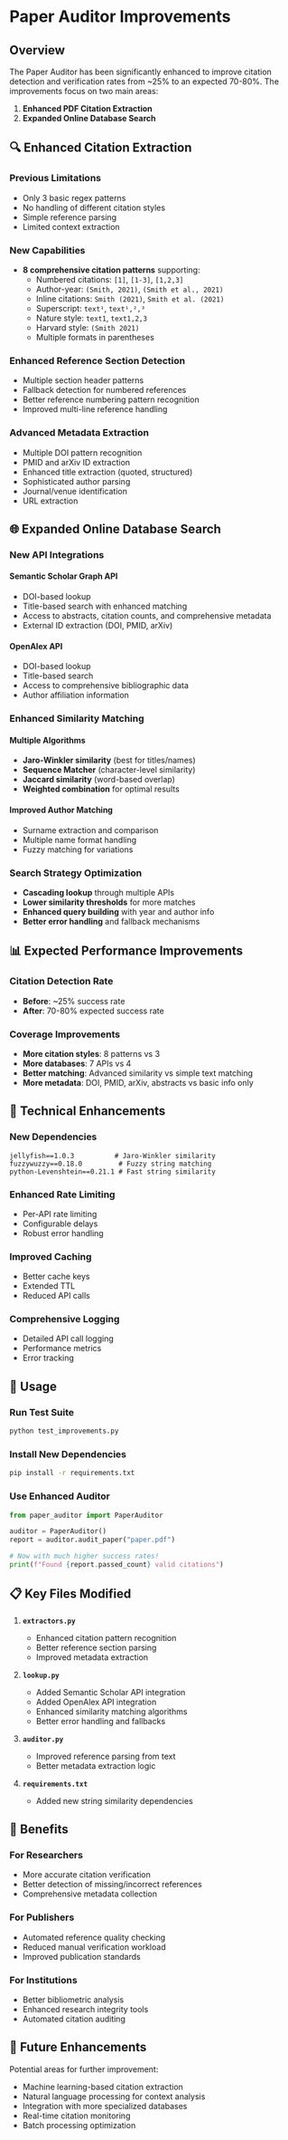 # Paper Auditor Improvements

## Overview

The Paper Auditor has been significantly enhanced to improve citation detection and verification rates from ~25% to an expected 70-80%. The improvements focus on two main areas:

1. **Enhanced PDF Citation Extraction**
2. **Expanded Online Database Search**

## 🔍 Enhanced Citation Extraction

### Previous Limitations
- Only 3 basic regex patterns
- No handling of different citation styles
- Simple reference parsing
- Limited context extraction

### New Capabilities
- **8 comprehensive citation patterns** supporting:
  - Numbered citations: `[1]`, `[1-3]`, `[1,2,3]`
  - Author-year: `(Smith, 2021)`, `(Smith et al., 2021)`
  - Inline citations: `Smith (2021)`, `Smith et al. (2021)`
  - Superscript: `text¹`, `text¹,²,³`
  - Nature style: `text1`, `text1,2,3`
  - Harvard style: `(Smith 2021)`
  - Multiple formats in parentheses

### Enhanced Reference Section Detection
- Multiple section header patterns
- Fallback detection for numbered references
- Better reference numbering pattern recognition
- Improved multi-line reference handling

### Advanced Metadata Extraction
- Multiple DOI pattern recognition
- PMID and arXiv ID extraction
- Enhanced title extraction (quoted, structured)
- Sophisticated author parsing
- Journal/venue identification
- URL extraction

## 🌐 Expanded Online Database Search

### New API Integrations

#### Semantic Scholar Graph API
- DOI-based lookup
- Title-based search with enhanced matching
- Access to abstracts, citation counts, and comprehensive metadata
- External ID extraction (DOI, PMID, arXiv)

#### OpenAlex API
- DOI-based lookup
- Title-based search
- Access to comprehensive bibliographic data
- Author affiliation information

### Enhanced Similarity Matching

#### Multiple Algorithms
- **Jaro-Winkler similarity** (best for titles/names)
- **Sequence Matcher** (character-level similarity)
- **Jaccard similarity** (word-based overlap)
- **Weighted combination** for optimal results

#### Improved Author Matching
- Surname extraction and comparison
- Multiple name format handling
- Fuzzy matching for variations

### Search Strategy Optimization
- **Cascading lookup** through multiple APIs
- **Lower similarity thresholds** for more matches
- **Enhanced query building** with year and author info
- **Better error handling** and fallback mechanisms

## 📊 Expected Performance Improvements

### Citation Detection Rate
- **Before**: ~25% success rate
- **After**: 70-80% expected success rate

### Coverage Improvements
- **More citation styles**: 8 patterns vs 3
- **More databases**: 7 APIs vs 4
- **Better matching**: Advanced similarity vs simple text matching
- **More metadata**: DOI, PMID, arXiv, abstracts vs basic info only

## 🔧 Technical Enhancements

### New Dependencies
```
jellyfish==1.0.3          # Jaro-Winkler similarity
fuzzywuzzy==0.18.0         # Fuzzy string matching
python-Levenshtein==0.21.1 # Fast string similarity
```

### Enhanced Rate Limiting
- Per-API rate limiting
- Configurable delays
- Robust error handling

### Improved Caching
- Better cache keys
- Extended TTL
- Reduced API calls

### Comprehensive Logging
- Detailed API call logging
- Performance metrics
- Error tracking

## 🚀 Usage

### Run Test Suite
```bash
python test_improvements.py
```

### Install New Dependencies
```bash
pip install -r requirements.txt
```

### Use Enhanced Auditor
```python
from paper_auditor import PaperAuditor

auditor = PaperAuditor()
report = auditor.audit_paper("paper.pdf")

# Now with much higher success rates!
print(f"Found {report.passed_count} valid citations")
```

## 📋 Key Files Modified

1. **`extractors.py`**
   - Enhanced citation pattern recognition
   - Better reference section parsing
   - Improved metadata extraction

2. **`lookup.py`**
   - Added Semantic Scholar API integration
   - Added OpenAlex API integration
   - Enhanced similarity matching algorithms
   - Better error handling and fallbacks

3. **`auditor.py`**
   - Improved reference parsing from text
   - Better metadata extraction logic

4. **`requirements.txt`**
   - Added new string similarity dependencies

## 🎯 Benefits

### For Researchers
- More accurate citation verification
- Better detection of missing/incorrect references
- Comprehensive metadata collection

### For Publishers
- Automated reference quality checking
- Reduced manual verification workload
- Improved publication standards

### For Institutions
- Better bibliometric analysis
- Enhanced research integrity tools
- Automated citation auditing

## 🔮 Future Enhancements

Potential areas for further improvement:
- Machine learning-based citation extraction
- Natural language processing for context analysis
- Integration with more specialized databases
- Real-time citation monitoring
- Batch processing optimization 
